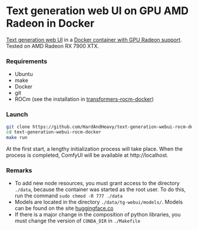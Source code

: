 # Text generation web UI on GPU AMD Radeon in Docker

[Text generation web UI](https://github.com/oobabooga/text-generation-webui) in a [Docker container with GPU Radeon support](https://hub.docker.com/repository/docker/hardandheavy/text-generation-webui-rocm/general). Tested on AMD Radeon RX 7900 XTX.

### Requirements
- Ubuntu
- make
- Docker
- git
- ROCm (see the installation in [transformers-rocm-docker](https://github.com/HardAndHeavy/transformers-rocm-docker?tab=readme-ov-file#install-rocm))

### Launch
```bash
git clone https://github.com/HardAndHeavy/text-generation-webui-rocm-docker
cd text-generation-webui-rocm-docker
make run
```

At the first start, a lengthy initialization process will take place. When the process is completed, ComfyUI will be available at http://localhost.

### Remarks          
- To add new node resources, you must grant access to the directory `./data`, because the container was started as the root user. To do this, run the command `sudo chmod -R 777 ./data`
- Models are located in the directory `./data/tg-webui/models/`. Models can be found on the site [huggingface.co](https://huggingface.co/models?pipeline_tag=text-generation&sort=downloads)
- If there is a major change in the composition of python libraries, you must change the version of `CONDA_DIR` in `./Makefile`
